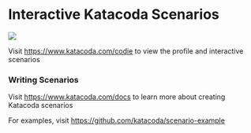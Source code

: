 # Interactive Katacoda Scenarios

[![](http://shields.katacoda.com/katacoda/codie/count.svg)](https://www.katacoda.com/codie "Get your profile on Katacoda.com")

Visit https://www.katacoda.com/codie to view the profile and interactive scenarios

### Writing Scenarios
Visit https://www.katacoda.com/docs to learn more about creating Katacoda scenarios

For examples, visit https://github.com/katacoda/scenario-example
